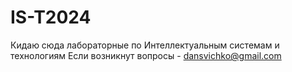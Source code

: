 # IS-T2024
Кидаю сюда лабораторные по Интеллектуальным системам и технологиям
Если возникнут вопросы - dansvichko@gmail.com

